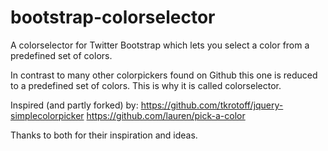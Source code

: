 bootstrap-colorselector
=======================

A colorselector for Twitter Bootstrap which lets you select a color from a predefined set of colors.

In contrast to many other colorpickers found on Github this one is reduced to a predefined set of colors.
This is why it is called colorselector.

Inspired (and partly forked) by:
https://github.com/tkrotoff/jquery-simplecolorpicker
https://github.com/lauren/pick-a-color

Thanks to both for their inspiration and ideas.
